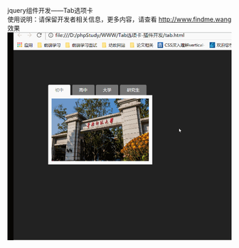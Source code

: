 ﻿jquery组件开发——Tab选项卡</br>
使用说明：请保留开发者相关信息，更多内容，请查看 <a href="http://www.findme.wang" target="_blank">http://www.findme.wang</a></br>
效果
<img src="images/1.gif" />
 
 